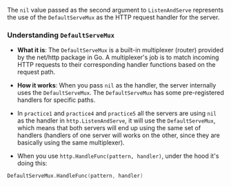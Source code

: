 The `nil` value passed as the second argument to `ListenAndServe` represents the use of the `DefaultServeMux` as the HTTP request handler for the server.

### Understanding `DefaultServeMux`

- **What it is**: The `DefaultServeMux` is a built-in multiplexer (router) provided by the net/http package in Go. A multiplexer's job is to match incoming HTTP requests to their corresponding handler functions based on the request path.

- **How it works**: When you pass `nil` as the handler, the server internally uses the `DefaultServeMux`. The `DefaultServeMux` has some pre-registered handlers for specific paths.

- In `practice1` and `practice4` and `practice5` all the servers are using `nil` as the handler in `http.ListenAndServe`, it will use the `DefaultServeMux`, which means that both servers will end up using the same set of handlers (handlers of one server will works on the other, since they are basically using the same multiplexer).

- When you use `http.HandleFunc(pattern, handler)`, under the hood it's doing this:

```go
DefaultServeMux.HandleFunc(pattern, handler)
```

